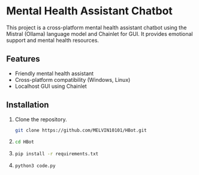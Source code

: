 # Mental Health Assistant Chatbot

This project is a cross-platform mental health assistant chatbot using the Mistral (Ollama) language model and Chainlet for GUI. It provides emotional support and mental health resources.

## Features
- Friendly mental health assistant
- Cross-platform compatibility (Windows, Linux)
- Localhost GUI using Chainlet

## Installation
1. Clone the repository.
   ```bash
   git clone https://github.com/MELVIN10101/HBot.git
2. ```bash
   cd HBot
3. ```bash
   pip install -r requirements.txt
4. ```bash
   python3 code.py

